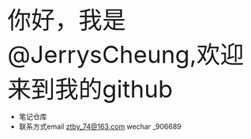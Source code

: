 

<font size=11>你好，我是@JerrysCheung,欢迎来到我的github</font>
- 笔记仓库
- 联系方式email ztby_74@163.com wechar _906689

